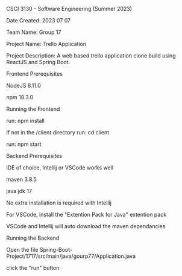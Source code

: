 CSCI 3130 - Software Engineering (Summer 2023)

Date Created: 2023 07 07

Team Name: Group 17

Project Name: Trello Application

Project Description: A web based trello application clone build using ReactJS and Spring Boot.


Frontend Prerequisites

NodeJS 8.11.0

npm 18.3.0

Running the Frontend

run: npm install

If not in the /client directory run: cd client

run: npm start


Backend Prerequisites

IDE of choice, Intellij or VSCode works well

maven 3.8.5

java jdk 17

No extra installation is required with Intellij

For VSCode, install the "Extention Pack for Java" extention pack

VSCode and Intellij will auto download the maven dependancies


Running the Backend

Open the file Spring-Boot-Project/1717/src/main/java/gourp77/Application.java

click the "run" button



